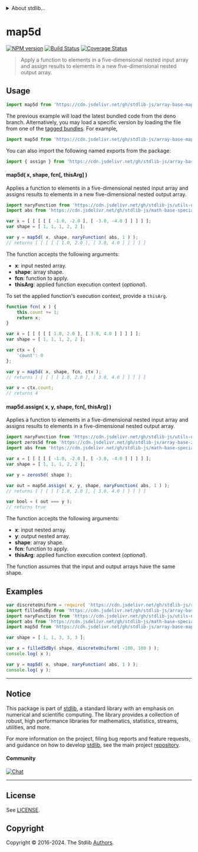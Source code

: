 <!--

@license Apache-2.0

Copyright (c) 2023 The Stdlib Authors.

Licensed under the Apache License, Version 2.0 (the "License");
you may not use this file except in compliance with the License.
You may obtain a copy of the License at

   http://www.apache.org/licenses/LICENSE-2.0

Unless required by applicable law or agreed to in writing, software
distributed under the License is distributed on an "AS IS" BASIS,
WITHOUT WARRANTIES OR CONDITIONS OF ANY KIND, either express or implied.
See the License for the specific language governing permissions and
limitations under the License.

-->


<details>
  <summary>
    About stdlib...
  </summary>
  <p>We believe in a future in which the web is a preferred environment for numerical computation. To help realize this future, we've built stdlib. stdlib is a standard library, with an emphasis on numerical and scientific computation, written in JavaScript (and C) for execution in browsers and in Node.js.</p>
  <p>The library is fully decomposable, being architected in such a way that you can swap out and mix and match APIs and functionality to cater to your exact preferences and use cases.</p>
  <p>When you use stdlib, you can be absolutely certain that you are using the most thorough, rigorous, well-written, studied, documented, tested, measured, and high-quality code out there.</p>
  <p>To join us in bringing numerical computing to the web, get started by checking us out on <a href="https://github.com/stdlib-js/stdlib">GitHub</a>, and please consider <a href="https://opencollective.com/stdlib">financially supporting stdlib</a>. We greatly appreciate your continued support!</p>
</details>

# map5d

[![NPM version][npm-image]][npm-url] [![Build Status][test-image]][test-url] [![Coverage Status][coverage-image]][coverage-url] <!-- [![dependencies][dependencies-image]][dependencies-url] -->

> Apply a function to elements in a five-dimensional nested input array and assign results to elements in a new five-dimensional nested output array.

<section class="intro">

</section>

<!-- /.intro -->



<section class="usage">

## Usage

```javascript
import map5d from 'https://cdn.jsdelivr.net/gh/stdlib-js/array-base-map5d@deno/mod.js';
```
The previous example will load the latest bundled code from the deno branch. Alternatively, you may load a specific version by loading the file from one of the [tagged bundles](https://github.com/stdlib-js/array-base-map5d/tags). For example,

```javascript
import map5d from 'https://cdn.jsdelivr.net/gh/stdlib-js/array-base-map5d@v0.2.1-deno/mod.js';
```

You can also import the following named exports from the package:

```javascript
import { assign } from 'https://cdn.jsdelivr.net/gh/stdlib-js/array-base-map5d@deno/mod.js';
```

#### map5d( x, shape, fcn\[, thisArg] )

Applies a function to elements in a five-dimensional nested input array and assigns results to elements in a new five-dimensional nested output array.

```javascript
import naryFunction from 'https://cdn.jsdelivr.net/gh/stdlib-js/utils-nary-function@deno/mod.js';
import abs from 'https://cdn.jsdelivr.net/gh/stdlib-js/math-base-special-abs@deno/mod.js';

var x = [ [ [ [ [ -1.0, -2.0 ], [ -3.0, -4.0 ] ] ] ] ];
var shape = [ 1, 1, 1, 2, 2 ];

var y = map5d( x, shape, naryFunction( abs, 1 ) );
// returns [ [ [ [ [ 1.0, 2.0 ], [ 3.0, 4.0 ] ] ] ] ]
```

The function accepts the following arguments:

-   **x**: input nested array.
-   **shape**: array shape.
-   **fcn**: function to apply.
-   **thisArg**: applied function execution context (_optional_).

To set the applied function's execution context, provide a `thisArg`.

<!-- eslint-disable no-invalid-this -->

```javascript
function fcn( x ) {
    this.count += 1;
    return x;
}

var x = [ [ [ [ [ 1.0, 2.0 ], [ 3.0, 4.0 ] ] ] ] ];
var shape = [ 1, 1, 1, 2, 2 ];

var ctx = {
    'count': 0
};

var y = map5d( x, shape, fcn, ctx );
// returns [ [ [ [ [ 1.0, 2.0 ], [ 3.0, 4.0 ] ] ] ] ]

var v = ctx.count;
// returns 4
```

#### map5d.assign( x, y, shape, fcn\[, thisArg] )

Applies a function to elements in a five-dimensional nested input array and assigns results to elements in a five-dimensional nested output array.

```javascript
import naryFunction from 'https://cdn.jsdelivr.net/gh/stdlib-js/utils-nary-function@deno/mod.js';
import zeros5d from 'https://cdn.jsdelivr.net/gh/stdlib-js/array-base-zeros5d@deno/mod.js';
import abs from 'https://cdn.jsdelivr.net/gh/stdlib-js/math-base-special-abs@deno/mod.js';

var x = [ [ [ [ [ -1.0, -2.0 ], [ -3.0, -4.0 ] ] ] ] ];
var shape = [ 1, 1, 1, 2, 2 ];

var y = zeros5d( shape );

var out = map5d.assign( x, y, shape, naryFunction( abs, 1 ) );
// returns [ [ [ [ [ 1.0, 2.0 ], [ 3.0, 4.0 ] ] ] ] ]

var bool = ( out === y );
// returns true
```

The function accepts the following arguments:

-   **x**: input nested array.
-   **y**: output nested array.
-   **shape**: array shape.
-   **fcn**: function to apply.
-   **thisArg**: applied function execution context (_optional_).

The function assumes that the input and output arrays have the same shape.

</section>

<!-- /.usage -->

<section class="notes">

</section>

<!-- /.notes -->

<section class="examples">

## Examples

<!-- eslint no-undef: "error" -->

```javascript
var discreteUniform = require( 'https://cdn.jsdelivr.net/gh/stdlib-js/random-base-discrete-uniform' ).factory;
import filled5dBy from 'https://cdn.jsdelivr.net/gh/stdlib-js/array-base-filled5d-by@deno/mod.js';
import naryFunction from 'https://cdn.jsdelivr.net/gh/stdlib-js/utils-nary-function@deno/mod.js';
import abs from 'https://cdn.jsdelivr.net/gh/stdlib-js/math-base-special-abs@deno/mod.js';
import map5d from 'https://cdn.jsdelivr.net/gh/stdlib-js/array-base-map5d@deno/mod.js';

var shape = [ 1, 1, 3, 3, 3 ];

var x = filled5dBy( shape, discreteUniform( -100, 100 ) );
console.log( x );

var y = map5d( x, shape, naryFunction( abs, 1 ) );
console.log( y );
```

</section>

<!-- /.examples -->

<!-- Section for related `stdlib` packages. Do not manually edit this section, as it is automatically populated. -->

<section class="related">

</section>

<!-- /.related -->

<!-- Section for all links. Make sure to keep an empty line after the `section` element and another before the `/section` close. -->


<section class="main-repo" >

* * *

## Notice

This package is part of [stdlib][stdlib], a standard library with an emphasis on numerical and scientific computing. The library provides a collection of robust, high performance libraries for mathematics, statistics, streams, utilities, and more.

For more information on the project, filing bug reports and feature requests, and guidance on how to develop [stdlib][stdlib], see the main project [repository][stdlib].

#### Community

[![Chat][chat-image]][chat-url]

---

## License

See [LICENSE][stdlib-license].


## Copyright

Copyright &copy; 2016-2024. The Stdlib [Authors][stdlib-authors].

</section>

<!-- /.stdlib -->

<!-- Section for all links. Make sure to keep an empty line after the `section` element and another before the `/section` close. -->

<section class="links">

[npm-image]: http://img.shields.io/npm/v/@stdlib/array-base-map5d.svg
[npm-url]: https://npmjs.org/package/@stdlib/array-base-map5d

[test-image]: https://github.com/stdlib-js/array-base-map5d/actions/workflows/test.yml/badge.svg?branch=v0.2.1
[test-url]: https://github.com/stdlib-js/array-base-map5d/actions/workflows/test.yml?query=branch:v0.2.1

[coverage-image]: https://img.shields.io/codecov/c/github/stdlib-js/array-base-map5d/main.svg
[coverage-url]: https://codecov.io/github/stdlib-js/array-base-map5d?branch=main

<!--

[dependencies-image]: https://img.shields.io/david/stdlib-js/array-base-map5d.svg
[dependencies-url]: https://david-dm.org/stdlib-js/array-base-map5d/main

-->

[chat-image]: https://img.shields.io/gitter/room/stdlib-js/stdlib.svg
[chat-url]: https://app.gitter.im/#/room/#stdlib-js_stdlib:gitter.im

[stdlib]: https://github.com/stdlib-js/stdlib

[stdlib-authors]: https://github.com/stdlib-js/stdlib/graphs/contributors

[umd]: https://github.com/umdjs/umd
[es-module]: https://developer.mozilla.org/en-US/docs/Web/JavaScript/Guide/Modules

[deno-url]: https://github.com/stdlib-js/array-base-map5d/tree/deno
[deno-readme]: https://github.com/stdlib-js/array-base-map5d/blob/deno/README.md
[umd-url]: https://github.com/stdlib-js/array-base-map5d/tree/umd
[umd-readme]: https://github.com/stdlib-js/array-base-map5d/blob/umd/README.md
[esm-url]: https://github.com/stdlib-js/array-base-map5d/tree/esm
[esm-readme]: https://github.com/stdlib-js/array-base-map5d/blob/esm/README.md
[branches-url]: https://github.com/stdlib-js/array-base-map5d/blob/main/branches.md

[stdlib-license]: https://raw.githubusercontent.com/stdlib-js/array-base-map5d/main/LICENSE

</section>

<!-- /.links -->
